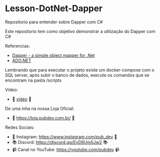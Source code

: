 # Lesson-DotNet-Dapper

Repositorio para entender sobre Dapper com C#

Este repositorio tem como objetivo demonstrar a utilização do Dapper com C#

Referencias: 
  - [Dapper - a simple object mapper for .Net](https://dapperlib.github.io/Dapper/) 
  - [ADO.NET](https://learn.microsoft.com/en-us/dotnet/framework/data/adonet/ado-net-overview)

Lembrando que para executar o projeto existe um docker-compose com o SQL server, após subir o banco de dados, execute os comandos que se encontram na pasta /scripts

Video:

- 📼 [video](TBD) 📼

De uma inha na nossa Loja Oficial:

- 👕 https://loja.pubdev.com.br/ 👕

Redes Sociais:

- 📸 Instagram: https://www.instagram.com/pub_dev 📸
- 📚 Discord: https://discord.gg/EvD6Um5Jw2 📚
- 📹 Canal no YouTube: https://youtube.com/pubdev 📹

